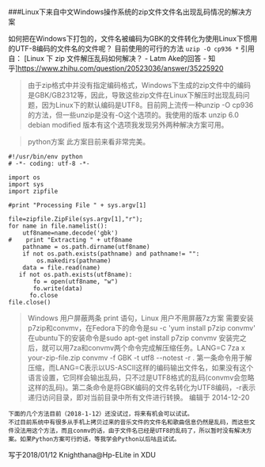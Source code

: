 <meta http-equiv="Content-Type" content="text/html; charset=utf-8">
###Linux下来自中文Windows操作系统的zip文件文件名出现乱码情况的解决方案

如何把在Windows下打包的，文件名被编码为GBK的文件转化为使用Linux下惯用的UTF-8编码的文件名的文件呢？
目前使用的可行的方法
` uzip -O cp936 * `
引用自：
[Linux 下 zip 文件解压乱码如何解决？ - Latm Ake的回答 - 知乎]https://www.zhihu.com/question/20523036/answer/35225920

> 由于zip格式中并没有指定编码格式，Windows下生成的zip文件中的编码是GBK/GB2312等，因此，导致这些zip文件在Linux下解压时出现乱码问题，因为Linux下的默认编码是UTF8。目前网上流传一种unzip -O cp936的方法，但一些unzip是没有-O这个选项的。我使用的版本 unzip 6.0 debian modified 版本有这个选项我发现另外两种解决方案可用。

> python方案
> 此方案目前来看非常完美。

```
#!/usr/bin/env python
# -*- coding: utf-8 -*-

import os
import sys
import zipfile

#print "Processing File " + sys.argv[1]

file=zipfile.ZipFile(sys.argv[1],"r");
for name in file.namelist():
    utf8name=name.decode('gbk')
#    print "Extracting " + utf8name
    pathname = os.path.dirname(utf8name)
    if not os.path.exists(pathname) and pathname!= "":
        os.makedirs(pathname)
    data = file.read(name)
   if not os.path.exists(utf8name):
       fo = open(utf8name, "w")
       fo.write(data)
      fo.close
file.close()
```
> Windows 用户屏蔽两条 print 语句，Linux 用户不用屏蔽7z方案
> 需要安装p7zip和convmv，在Fedora下的命令是su -c 'yum install p7zip convmv'
> 在ubuntu下的安装命令是sudo apt-get install p7zip convmv
> 安装完之后，就可以用7za和convmv两个命令完成解压缩任务。LANG=C 7za x your-zip-file.zip
> convmv -f GBK -t utf8 --notest -r .
> 第一条命令用于解压缩，而LANG=C表示以US-ASCII这样的编码输出文件名，如果没有这个语言设置，它同样会输出乱码，只不过是UTF8格式的乱码(convmv会忽略这样的乱码)。第二条命令是将GBK编码的文件名转化为UTF8编码，-r表示递归访问目录，即对当前目录中所有文件进行转换。
> 编辑于 2014-12-20

	下面的几个方法目前（2018-1-12）还没试过，将来有机会可以试试。
	不过目前系统中有很多从手机上拷贝过来的音乐文件的文件名和歌曲信息仍然是乱码，而这些文件没法用这个方法，而且conmv的话，由于文件名已经是UTF8的乱码了，所以暂时没有解决方案。如果Python方案可行的话，等我学会Python以后咕且试试。
写于2018/01/12
Knighthana@Hp-ELite in XDU
